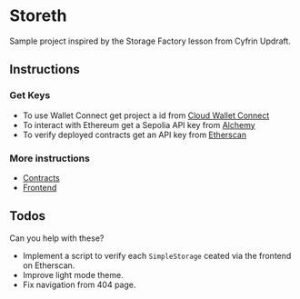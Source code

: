 # Storeth

Sample project inspired by the Storage Factory lesson from Cyfrin Updraft.

## Instructions

### Get Keys

- To use Wallet Connect get project a id from [Cloud Wallet Connect](https://cloud.walletconnect.com/sign-in)
- To interact with Ethereum get a Sepolia API key from [Alchemy](https://www.alchemy.com/)
- To verify deployed contracts get an API key from [Etherscan](https://docs.etherscan.io/getting-started/viewing-api-usage-statistics)

### More instructions

- [Contracts](https://github.com/pacelliv/storage-factory-demo/blob/main/contracts/README.md)
- [Frontend](https://github.com/pacelliv/storage-factory-demo/blob/main/frontend-nextjs/README.md)

## Todos

Can you help with these?

- Implement a script to verify each `SimpleStorage` ceated via the frontend on Etherscan.
- Improve light mode theme.
- Fix navigation from 404 page.
